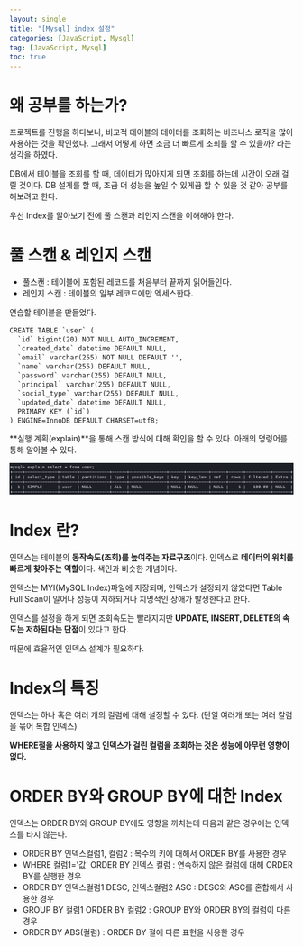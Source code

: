 ```yaml
---
layout: single
title: "[Mysql] index 설정"
categories: [JavaScript, Mysql]
tag: [JavaScript, Mysql]
toc: true
---
```


# 왜 공부를 하는가?

프로젝트를 진행을 하다보니, 비교적 테이블의 데이터를 조회하는 비즈니스 로직을 많이 사용하는 것을 확인했다. 그래서 어떻게 하면 조금 더 빠르게 조회를 할 수 있을까? 라는 생각을 하였다.

DB에서 테이블을 조회를 할 때, 데이터가 많아지게 되면 조회를 하는데 시간이 오래 걸릴 것이다. DB 설계를 할 때, 조금 더 성능을 높일 수 있게끔 할 수 있을 것 같아 공부를 해보려고 한다.

우선 Index를 알아보기 전에 풀 스캔과 레인지 스캔을 이해해야 한다.

# 풀 스캔 & 레인지 스캔

- 풀스캔 : 테이블에 포함된 레코드를 처음부터 끝까지 읽어들인다.
- 레인지 스캔 : 테이블의 일부 레코드에만 엑세스한다.

연습할 테이블을 만들었다.

```
CREATE TABLE `user` (
  `id` bigint(20) NOT NULL AUTO_INCREMENT,
  `created_date` datetime DEFAULT NULL,
  `email` varchar(255) NOT NULL DEFAULT '',
  `name` varchar(255) DEFAULT NULL,
  `password` varchar(255) DEFAULT NULL,
  `principal` varchar(255) DEFAULT NULL,
  `social_type` varchar(255) DEFAULT NULL,
  `updated_date` datetime DEFAULT NULL,
  PRIMARY KEY (`id`)
) ENGINE=InnoDB DEFAULT CHARSET=utf8;
```

**실행 계획(explain)**을 통해 스캔 방식에 대해 확인을 할 수 있다. 아래의 명령어를 통해 알아볼 수 있다.

<img src="/assets/images/index-1.png">

# Index 란?

인덱스는 테이블의 **동작속도(조회)를 높여주는 자료구조**이다. 인덱스로 **데이터의 위치를 빠르게 찾아주는 역할**이다. 색인과 비슷한 개념이다.

인덱스는 MYI(MySQL Index)파일에 저장되며, 인덱스가 설정되지 않았다면 Table Full Scan이 일어나 성능이 저하되거나 치명적인 장애가 발생한다고 한다.

인덱스를 설정을 하게 되면 조회속도는 빨라지지만 **UPDATE, INSERT, DELETE의 속도는 저하된다는 단점**이 있다고 한다.

때문에 효율적인 인덱스 설계가 필요하다.

# Index의 특징

인덱스는 하나 혹은 여러 개의 컬럼에 대해 설정할 수 있다. (단일 여러개 또는 여러 칼럼을 묶어 복합 인덱스)

**WHERE절을 사용하지 않고 인덱스가 걸린 컬럼을 조회하는 것은 성능에 아무런 영향이 없다.**

# ORDER BY와 GROUP BY에 대한 Index

인덱스는 ORDER BY와 GROUP BY에도 영향을 끼치는데 다음과 같은 경우에는 인덱스를 타지 않는다.

- ORDER BY 인덱스컬럼1, 컬럼2 : 복수의 키에 대해서 ORDER BY를 사용한 경우
- WHERE 컬럼1='값' ORDER BY 인덱스 컬럼 : 연속하지 않은 컬럼에 대해 ORDER BY를 실행한 경우
- ORDER BY 인덱스컬럼1 DESC, 인덱스컬럼2 ASC : DESC와 ASC를 혼합해서 사용한 경우
- GROUP BY 컬럼1 ORDER BY 컬럼2 : GROUP BY와 ORDER BY의 컬럼이 다른 경우
- ORDER BY ABS(컬럼) : ORDER BY 절에 다른 표현을 사용한 경우
